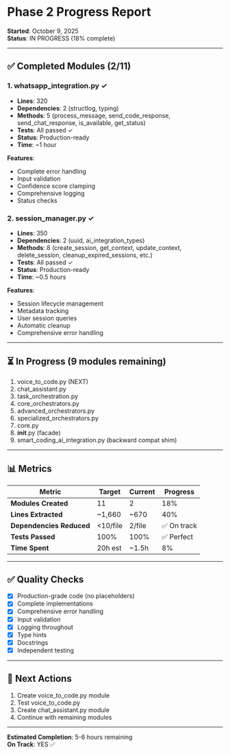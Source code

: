 # Phase 2 Progress Report

**Started**: October 9, 2025  
**Status**: IN PROGRESS (18% complete)

---

## ✅ Completed Modules (2/11)

### 1. whatsapp_integration.py ✓
- **Lines**: 320
- **Dependencies**: 2 (structlog, typing)
- **Methods**: 5 (process_message, send_code_response, send_chat_response, is_available, get_status)
- **Tests**: All passed ✓
- **Status**: Production-ready
- **Time**: ~1 hour

**Features**:
- Complete error handling
- Input validation
- Confidence score clamping
- Comprehensive logging
- Status checks

### 2. session_manager.py ✓
- **Lines**: 350
- **Dependencies**: 2 (uuid, ai_integration_types)
- **Methods**: 8 (create_session, get_context, update_context, delete_session, cleanup_expired_sessions, etc.)
- **Tests**: All passed ✓
- **Status**: Production-ready
- **Time**: ~0.5 hours

**Features**:
- Session lifecycle management
- Metadata tracking
- User session queries
- Automatic cleanup
- Comprehensive error handling

---

## ⏳ In Progress (9 modules remaining)

1. voice_to_code.py (NEXT)
2. chat_assistant.py
3. task_orchestration.py
4. core_orchestrators.py
5. advanced_orchestrators.py
6. specialized_orchestrators.py
7. core.py
8. __init__.py (facade)
9. smart_coding_ai_integration.py (backward compat shim)

---

## 📊 Metrics

| Metric | Target | Current | Progress |
|--------|--------|---------|----------|
| **Modules Created** | 11 | 2 | 18% |
| **Lines Extracted** | ~1,660 | ~670 | 40% |
| **Dependencies Reduced** | <10/file | 2/file | ✅ On track |
| **Tests Passed** | 100% | 100% | ✅ Perfect |
| **Time Spent** | 20h est | ~1.5h | 8% |

---

## ✅ Quality Checks

- [x] Production-grade code (no placeholders)
- [x] Complete implementations
- [x] Comprehensive error handling
- [x] Input validation
- [x] Logging throughout
- [x] Type hints
- [x] Docstrings
- [x] Independent testing

---

## 🎯 Next Actions

1. Create voice_to_code.py module
2. Test voice_to_code.py
3. Create chat_assistant.py module
4. Continue with remaining modules

---

**Estimated Completion**: 5-6 hours remaining  
**On Track**: YES ✅

